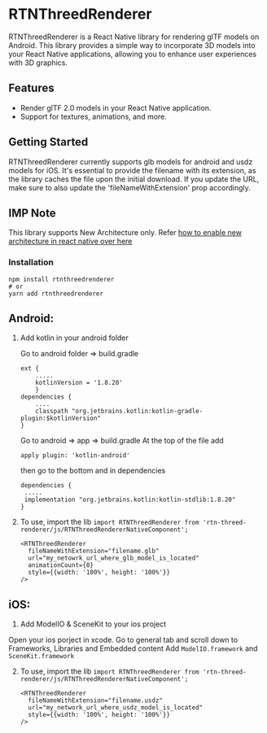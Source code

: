 # RTNThreedRenderer

RTNThreedRenderer is a React Native library for rendering glTF models on Android. This library provides a simple way to incorporate 3D models into your React Native applications, allowing you to enhance user experiences with 3D graphics.

## Features

- Render glTF 2.0 models in your React Native application.
- Support for textures, animations, and more.

## Getting Started

RTNThreedRenderer currently supports glb models for android and usdz models for iOS. It's essential to provide the filename with its extension, as the library caches the file upon the initial download. If you update the URL, make sure to also update the 'fileNameWithExtension' prop accordingly.

## IMP Note

This library supports New Architecture only. Refer [how to enable new architecture in react native over here](https://reactnative.dev/docs/next/the-new-architecture/use-app-template)

### Installation

```
npm install rtnthreedrenderer
# or
yarn add rtnthreedrenderer
```

## Android:

1. Add kotlin in your android folder

   Go to android folder => build.gradle

   ```
   ext {
       .....
       kotlinVersion = '1.8.20'
       }
   dependencies {
       ....
       classpath "org.jetbrains.kotlin:kotlin-gradle-plugin:$kotlinVersion"
   }
   ```

   Go to android => app => build.gradle
   At the top of the file add

   `apply plugin: 'kotlin-android'`

   then go to the bottom and in dependencies

   ```
   dependencies {
    .....
    implementation "org.jetbrains.kotlin:kotlin-stdlib:1.8.20"
   }
   ```

2. To use, import the lib
   `import RTNThreedRenderer from 'rtn-threed-renderer/js/RTNThreedRendererNativeComponent';`

   ```
   <RTNThreedRenderer
     fileNameWithExtension="filename.glb"
     url="my_netowrk_url_where_glb_model_is_located"
     animationCount={0}
     style={{width: '100%', height: '100%'}}
   />
   ```

## iOS:

1. Add ModelIO & SceneKit to your ios project

Open your ios porject in xcode. Go to general tab and scroll down to Frameworks, Libraries and Embedded content
Add `ModelIO.framework` and `SceneKit.framework`

2. To use, import the lib
   `import RTNThreedRenderer from 'rtn-threed-renderer/js/RTNThreedRendererNativeComponent';`

   ```
   <RTNThreedRenderer
     fileNameWithExtension="filename.usdz"
     url="my_network_url_where_usdz_model_is_located"
     style={{width: '100%', height: '100%'}}
   />
   ```
